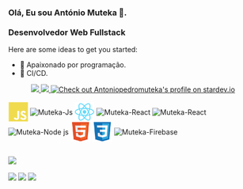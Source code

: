 ### Olá, Eu sou António Muteka 👋.<br/> <br/> Desenvolvedor Web Fullstack

  
Here are some ideas to get you started:

- 🔭  Apaixonado por programação.
- 🌱  CI/CD.

 <a href="https://ignite-lab.rocketseat.com.br/ticket/green/Antoniopedromuteka/share"></a>
 <div align="center">
  <a href="https://github.com/Antoniopedromuteka">
  <img height="180em" src="https://github-readme-stats.vercel.app/api?username=Antoniopedromuteka&show_icons=true&theme=cobalt&include_all_commits=true&count_private=false"/>
  <img height="180em" src="https://github-readme-stats.vercel.app/api/top-langs/?username=Antoniopedromuteka&layout=compact&langs_count=7&theme=cobalt"/>
 <a href="https://stardev.io/developers/Antoniopedromuteka"><img alt="Check out Antoniopedromuteka's profile on stardev.io" src="https://stardev.io/developers/Antoniopedromuteka/badge/languages/locality.svg" /></a>
    
</div>
  
 
    
   

  
<div style="display: inline_block"><br>
  <img align="center" alt="Muteka-Js" height="40" width="40" src="https://raw.githubusercontent.com/devicons/devicon/master/icons/javascript/javascript-plain.svg">
   <img align="center" alt="Muteka-Js" height="40" width="40" src="https://upload.wikimedia.org/wikipedia/commons/4/4c/Typescript_logo_2020.svg">
  <img align="center" alt="Muteka-React" height="40" width="40" src="https://raw.githubusercontent.com/devicons/devicon/master/icons/react/react-original.svg">
    <img align="center" alt="Muteka-React" height="40" width="40" src="https://vasterra.com/blog/wp-content/uploads/2021/08/Tailwind-img.png">
    <img align="center" alt="Muteka-React" height="40" width="40" src="https://www.drupal.org/files/project-images/nextjs-icon-dark-background.png">
  <img align="center" alt="Muteka-Node js" height="40" width="40" src="https://nodejs.org/static/images/logo-hexagon-card.png" />
  
 
  <img align="center" alt="Muteka-HTML" height="40" width="40" src="https://raw.githubusercontent.com/devicons/devicon/master/icons/html5/html5-original.svg">
  <img align="center" alt="Muteka-CSS" height="40" width="40" src="https://raw.githubusercontent.com/devicons/devicon/master/icons/css3/css3-original.svg">
  <img align="center" alt="Muteka-Firebase" height="40" width="40" src="https://firebase.google.com/static/images/brand-guidelines/logo-logomark.png">
  
  


  </div>
  
   
##

<div> 
 
  <a href="https://instagram.com/pedromuteka6" target="_blank"><img src="https://img.shields.io/badge/-Instagram-%23E4405F?style=for-the-badge&logo=instagram&logoColor=white" target="_blank"></a>
  
 <a href="https://discord.gg/#1666" target="_blank"><img src="https://img.shields.io/badge/Discord-7289DA?style=for-the-badge&logo=discord&logoColor=white" target="_blank"></a> 
  <a href = "mailto:antoniomuteka2004@gmail.com"><img src="https://img.shields.io/badge/-Gmail-%23333?style=for-the-badge&logo=gmail&logoColor=white" target="_blank"></a>
  <a href="https://www.linkedin.com/in/ant%C3%B3nio-muteka-54843a229/" target="_blank"><img src="https://img.shields.io/badge/-LinkedIn-%230077B5?style=for-the-badge&logo=linkedin&logoColor=white" target="_blank"></a> 
  
</div>

  
  
